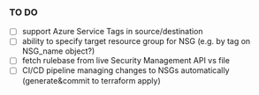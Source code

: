 ### TO DO

- [ ] support Azure Service Tags in source/destination
- [ ] ability to specify target resource group for NSG (e.g. by tag on NSG_name object?)
- [ ] fetch rulebase from live Security Management API vs file
- [ ] CI/CD pipeline managing changes to NSGs automatically (generate&commit to terraform apply)